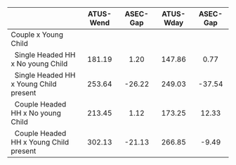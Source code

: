 
|                      |    ATUS-Wend |     ASEC-Gap |    ATUS-Wday |     ASEC-Gap |
| -------------------- | :----------: | :----------: | :----------: | :----------: |
| Couple x Young Child |              |              |              |              |
| &nbsp;&nbsp;Single Headed HH x No young Child |       181.19 |         1.20 |       147.86 |         0.77 |
| &nbsp;&nbsp;Single Headed HH x Young Child present |       253.64 |       -26.22 |       249.03 |       -37.54 |
| &nbsp;&nbsp;Couple Headed HH x No young Child |       213.45 |         1.12 |       173.25 |        12.33 |
| &nbsp;&nbsp;Couple Headed HH x Young Child present |       302.13 |       -21.13 |       266.85 |        -9.49 |

